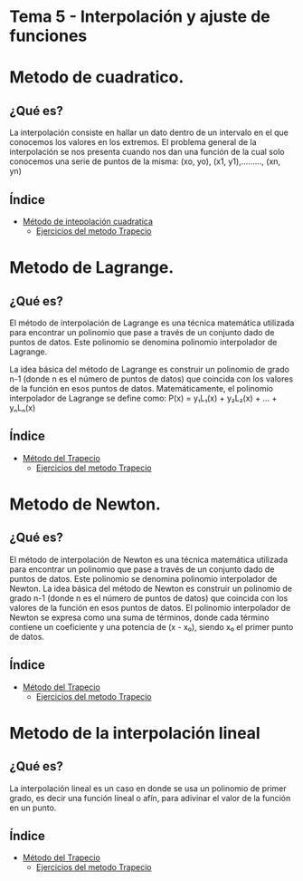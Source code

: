 # Tema 5 - Interpolación y ajuste de funciones

# Metodo de cuadratico.

## ¿Qué es?
La interpolación consiste en hallar un dato dentro de un intervalo en el que conocemos los valores en los extremos.
El problema general de la interpolación se nos presenta cuando nos dan una función de la cual solo conocemos una serie de puntos de la misma:
(xo, yo), (x1, y1),........., (xn, yn)

## Índice
- [Método de intepolación cuadratica](Metodo_de_interpolacion_cuadratica/Descripcion.md)
  - [Ejercicios del metodo Trapecio](Metodo_de_interpolacion_cuadratica/Codigos)

# Metodo de Lagrange.

## ¿Qué es?
El método de interpolación de Lagrange es una técnica matemática utilizada para encontrar un polinomio que pase a través de un conjunto dado de puntos de datos. Este polinomio se denomina polinomio interpolador de Lagrange.

La idea básica del método de Lagrange es construir un polinomio de grado n-1 (donde n es el número de puntos de datos) que coincida con los valores de la función en esos puntos de datos. Matemáticamente, el polinomio interpolador de Lagrange se define como:
P(x) = y₁L₁(x) + y₂L₂(x) + ... + yₙLₙ(x)
    
## Índice
- [Método del Trapecio](Metodo_del_trapecio/Descripcion.md)
  - [Ejercicios del metodo Trapecio](Metodo_del_trapecio/Codigos)


# Metodo de Newton.

## ¿Qué es?

El método de interpolación de Newton es una técnica matemática utilizada para encontrar un polinomio que pase a través de un conjunto dado de puntos de datos. Este polinomio se denomina polinomio interpolador de Newton.
La idea básica del método de Newton es construir un polinomio de grado n-1 (donde n es el número de puntos de datos) que coincida con los valores de la función en esos puntos de datos. El polinomio interpolador de Newton se expresa como una suma de términos, donde cada término contiene un coeficiente y una potencia de (x - x₀), siendo x₀ el primer punto de datos.

## Índice
- [Método del Trapecio](Metodo_del_trapecio/Descripcion.md)
  - [Ejercicios del metodo Trapecio](Metodo_del_trapecio/Codigos)


# Metodo de la interpolación lineal

## ¿Qué es?

La interpolación lineal es un caso en donde se usa un polinomio de primer grado, es decir una función lineal o afín, para adivinar el valor de la función en un punto.

## Índice
- [Método del Trapecio](Metodo_del_trapecio/Descripcion.md)
  - [Ejercicios del metodo Trapecio](Metodo_del_trapecio/Codigos)
